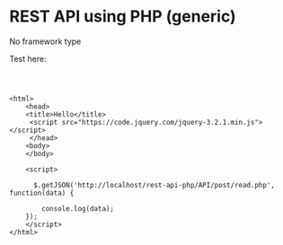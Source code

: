 # REST API using PHP (generic)

No framework type 

Test here:

```



<html>
	<head>
	<title>Hello</title>
	 <script src="https://code.jquery.com/jquery-3.2.1.min.js"></script>
	 </head>
	<body>
	</body>
	
	<script>

	  $.getJSON('http://localhost/rest-api-php/API/post/read.php', function(data) {
        
        console.log(data);
    });
	</script>
</html>
```

